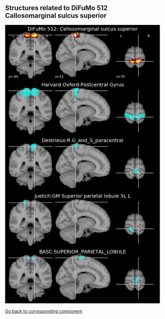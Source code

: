 


## Structures related to DiFuMo 512 Callosomarginal sulcus superior

![297](297.jpg "Structures related to DiFuMo 512 Callosomarginal sulcus superior")

[Go back to corresponding component](https://parietal-inria.github.io/DiFuMo/512/html/297.html)